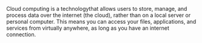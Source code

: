 Cloud computing is a technologythat allows users to store, manage, and process data over the internet (the cloud), rather than on a local server or personal computer. 
This means you can access your files, applications, and services from virtually anywhere, as long as you have an internet connection.
